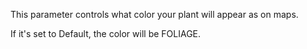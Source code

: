 This parameter controls what color your plant will appear as on maps. 

If it's set to Default, the color will be FOLIAGE.